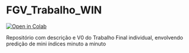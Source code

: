 # FGV_Trabalho_WIN

[![Open in Colab](https://colab.research.google.com/assets/colab-badge.svg)](https://colab.research.google.com/github/BernardoAflalo/FGV_Trabalho_WIN/blob/master/TrabalhoFinal.ipynb)

Repositório com descrição e V0 do Trabalho Final individual, envolvendo predição de mini índices minuto a minuto

